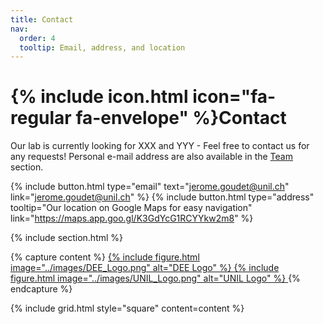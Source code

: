 ```yaml
---
title: Contact
nav:
  order: 4
  tooltip: Email, address, and location
---
```


# {% include icon.html icon="fa-regular fa-envelope" %}Contact

Our lab is currently looking for XXX and YYY - Feel free to contact us for any requests! Personal e-mail address are also available in the [Team](https://goudetgroup.github.io/GoudetWebsite/team/) section.

{%
  include button.html
  type="email"
  text="jerome.goudet@unil.ch"
  link="jerome.goudet@unil.ch"
%}
{%
  include button.html
  type="address"
  tooltip="Our location on Google Maps for easy navigation"
  link="https://maps.app.goo.gl/K3GdYcG1RCYYkw2m8"
%}

{% include section.html %}

{% capture content %}
  <a href="https://www.unil.ch/dee/en/home.html" target="_blank" rel="noopener">
    {% include figure.html image="../images/DEE_Logo.png" alt="DEE Logo" %}
  </a>
  <a href="https://www.unil.ch/unil/fr/home.html" target="_blank" rel="noopener">
    {% include figure.html image="../images/UNIL_Logo.png" alt="UNIL Logo" %}
  </a>
{% endcapture %}

{% include grid.html style="square" content=content %}
